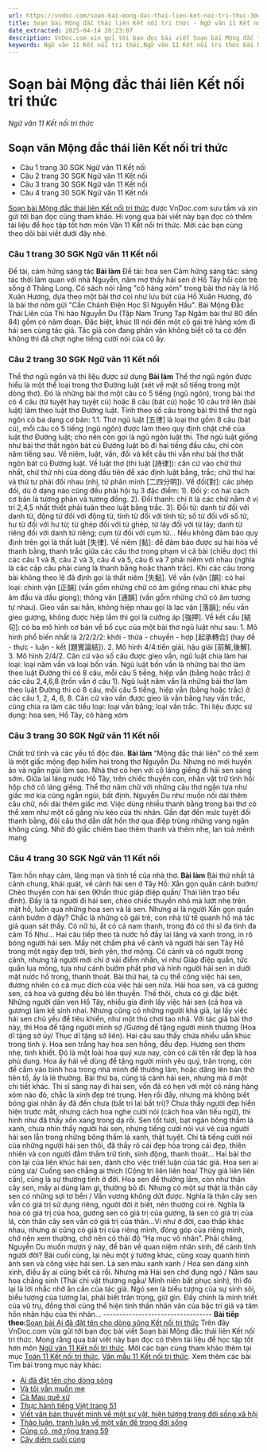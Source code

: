 ```yaml
---
url: https://vndoc.com/soan-bai-mong-dac-thai-lien-ket-noi-tri-thuc-304203
title: Soạn bài Mộng đắc thái liên Kết nối tri thức - Ngữ văn 11 Kết nối tri thức - VnDoc.com
date_extracted: 2025-04-14 20:23:07
description: VnDoc.com xin gửi tới bạn đọc bài viết Soạn bài Mộng đắc thái liên Kết nối tri thức. Mời các bạn cùng tham khảo chi tiết.
keywords: Ngữ văn 11 Kết nối tri thức,Ngữ văn 11 Kết nối tri thức bài Mộng đắc thái liên,Soạn văn 11 Kết nối tri thức,văn 11 kết nối tri thức,soạn văn 11 kết nối tri thức với cuộc sống,ngữ văn 11 kết nối,Soạn bài Mộng đắc thái liên Kết nối tri thức,Soạn bài Mộng đắc thái liên,Soạn văn Mộng đắc thái liên Kết nối tri thức,Mộng đắc thái liên
---
```


# Soạn bài Mộng đắc thái liên Kết nối tri thức
 _Ngữ văn 11 Kết nối tri thức_
## Soạn văn Mộng đắc thái liên Kết nối tri thức
  * Câu 1 trang 30 SGK Ngữ văn 11 Kết nối
  * Câu 2 trang 30 SGK Ngữ văn 11 Kết nối
  * Câu 3 trang 30 SGK Ngữ văn 11 Kết nối
  * Câu 4 trang 30 SGK Ngữ văn 11 Kết nối

[Soạn bài Mộng đắc thái liên Kết nối tri thức](<https://vndoc.com/soan-bai-mong-dac-thai-lien-ket-noi-tri-thuc-304203>) được VnDoc.com sưu tầm và xin gửi tới bạn đọc cùng tham khảo. Hi vọng qua bài viết này bạn đọc có thêm tài liệu để học tập tốt hơn môn Văn 11 Kết nối tri thức. Mời các bạn cùng theo dõi bài viết dưới đây nhé.
### Câu 1 trang 30 SGK Ngữ văn 11 Kết nối
Đề tài, cảm hứng sáng tác
**Bài làm**
Đề tài: hoa sen
Cảm hứng sáng tác: sáng tác thời làm quan với nhà Nguyễn, năm mơ thấy hái sen ở Hồ Tây hồi còn trẻ sống ở Thăng Long. Có sách nói rằng "cô hàng xóm" trong bài thơ này là Hồ Xuân Hương, dựa theo một bài thơ coi như lưu bút của Hồ Xuân Hương, đó là bài thơ nôm gửi "Cần Chánh Điện Học Sĩ Nguyễn Hầu". Bài Mộng Đắc Thái Liên của Thi hào Nguyễn Du \(Tập Nam Trung Tạp Ngâm bài thứ 80 đến 84\) gồm có năm đoạn. Ðặc biệt, khúc III nói đến một cô gái trẻ hàng xóm đi hái sen cùng tác giả. Tác giả còn đang phân vân không biết cô ta có đến không thì đã chợt nghe tiếng cười nói của cô ấy.
### Câu 2 trang 30 SGK Ngữ văn 11 Kết nối
Thể thơ ngũ ngôn và thi liệu được sử dụng
**Bài làm**
Thể thơ ngũ ngôn được hiểu là một thể loại trong thơ Đường luật \(xét về mặt số tiếng trong một dòng thơ\). Đó là những bài thơ một câu có 5 tiếng \(ngũ ngôn\), trong bài thơ có 4 câu \(tứ tuyệt hay tuyệt cú\) hoặc 8 câu \(bát cú\) hoặc 10 câu trở lên \(bài luật\) làm theo luật thơ Đường luật. Tính theo số câu trong bài thì thể thơ ngũ ngôn có ba dạng cơ bản:
1.1. Thơ ngũ luật \[五律\] là loại thơ gồm 8 câu \(bát cú\), mỗi câu có 5 tiếng \(ngũ ngôn\) được làm theo quy định chặt chẽ của luật thơ Đường luật; cho nên còn gọi là ngũ ngôn luật thi. Thơ ngũ luật giống như bài thơ thất ngôn bát cú Đường luật bỏ đi hai tiếng đầu câu, chỉ còn năm tiếng sau. Về niêm, luật, vần, đối và kết cấu thì vẫn như bài thơ thất ngôn bát cú Đường luật.
Về luật thơ \(thi luật \[詩律\]\): căn cứ vào chữ thứ nhất, chữ thứ nhì của dòng đầu tiên để xác định luật bằng, trắc; chữ thứ hai và thứ tư phải đối nhau \(nhị, tứ phân minh \[二四分明\]\).
Về đối\[對\]: các phép đối, dù ở dạng nào cũng đều phải hội tụ 3 đặc điểm: 1\). Đối ý: có hai cách cơ bản là tương phản và tương đồng. 2\). Đối thanh: chí ít là các chữ nằm ở vị trí 2,4,5 nhất thiết phải tuân theo luật bằng trắc. 3\). Đối từ: danh từ đối với danh từ, động từ đối với động từ, tính từ đối với tính từ; số từ đối với số từ, hư từ đối với hư từ; từ ghép đối với từ ghép, từ láy đối với từ láy; danh từ riêng đối với danh từ riêng; cụm từ đối với cụm từ… Nếu không đảm bảo quy định trên gọi là thất luật \[失律\].
Về niêm \[黏\]: để đảm bảo được sự hài hòa về thanh bằng, thanh trắc giữa các câu thơ trong phạm vi cả bài \(chiều dọc\) thì các câu 1 và 8, câu 2 và 3, câu 4 và 5, câu 6 và 7 phải niêm với nhau \(nghĩa là các cặp câu phải cùng là thanh bằng hoặc thanh trắc\). Khi các câu trong bài không theo lệ đã định gọi là thất niêm \[失黏\].
Về vần \(vận \[韻\]: có hai loại: chính vận \[正韻\] \(vần gồm những chữ có âm giống nhau chỉ khác phụ âm đầu và dấu giọng\); thông vận \[通韻\] \(vần gồm những chữ có âm tương tự nhau\). Gieo vần sai hẳn, không hiệp nhau gọi là lạc vận \[落韻\]; nếu vần gieo gượng, không được hiệp lắm thì gọi là cưỡng áp \[強押\].
Về kết cấu \[結句\]: có ba mô hình cơ bản về bố cục của một bài thơ ngũ luật như sau: 1. Mô hình phổ biến nhất là 2/2/2/2: khởi - thừa - chuyển - hợp \[起承轉合\] \(hay đề - thực - luận - kết \[題實論結\]\). 2. Mô hình 4/4:tiền giải, hậu giải \[前解,後解\]. 3. Mô hình 2/4/2.
Căn cứ vào số câu được gieo vần, ngũ luật chia làm hai loại: loại năm vần và loại bốn vần. Ngũ luật bốn vần là những bài thơ làm theo luật Đường thi có 8 câu, mỗi câu 5 tiếng, hiệp vần \(bằng hoặc trắc\) ở các câu 2,4,6,8 \(trốn vần ở câu 1\). Ngũ luật năm vần là những bài thơ làm theo luật Đường thi có 8 câu, mỗi câu 5 tiếng, hiệp vần \(bằng hoặc trắc\) ở các câu 1, 2, 4, 6, 8. Căn cứ vào vần được gieo là vần bằng hay vần trắc, cũng chia ra làm các tiểu loại: loại vần bằng; loại vần trắc.
Thi liệu được sử dụng: hoa sen, Hồ Tây, cô hàng xóm
### Câu 3 trang 30 SGK Ngữ văn 11 Kết nối
Chất trữ tình và các yếu tố độc đáo.
**Bài làm**
“Mộng đắc thái liên” có thể xem là một giấc mộng đẹp hiếm hoi trong thơ Nguyễn Du. Nhưng nó mới huyền ảo và ngắn ngủi làm sao. Nhà thơ có hẹn với cô láng giềng đi hái sen sáng sớm. Giữa lai láng nước Hồ Tây, trên chiếc thuyền con, nhân vật trữ tình hồi hộp chờ cô láng giềng. Thể thơ năm chữ với những câu thơ ngắn tựa như giấc mơ kia cũng ngắn ngủi, bất định. Nguyễn Du như muốn nối dài thêm câu chữ, nối dài thêm giấc mơ. Việc dùng nhiều thanh bằng trong bài thơ có thể xem như một cố gắng níu kéo của thi nhân. Gần đạt đến mức tuyệt đối thanh bằng, đôi câu thơ dẫn dắt hồn thơ qua điệp trùng những vang ngân không cùng. Nhờ đó giấc chiêm bao thêm thanh và thêm nhẹ, lan toả mênh mang
### Câu 4 trang 30 SGK Ngữ văn 11 Kết nối
Tâm hồn nhạy cảm, lãng mạn và tinh tế của nhà thơ.
**Bài làm**
Bài thứ nhất tả cảnh chung, khái quát, về cảnh hái sen ở Tây Hồ: Xắn gọn quần cánh bướm/ Chèo thuyền con hái sen \(Khẩn thúc giáp điệp quần/ Thái liên trạo tiểu đình\).
Đấy là tả người đi hái sen, chèo chiếc thuyền nhỏ mà lướt nhẹ trên mặt hồ, luồn qua những hoa sen và lá sen. Nhưng ai là người Xắn gọn quần cánh bướm ở đây? Chắc là những cô gái trẻ, con nhà tử tế quanh hồ mà tác giả quan sát thấy. Có nữ tú, ắt có cả nam thanh, trong đó có thi sĩ đa tình đa cảm Tố Như…
Hai câu tiếp theo tả nước hồ đầy lai láng và xanh trong, in rõ bóng người hái sen. Mấy nét chấm phá về cảnh và người hái sen Tây Hồ trong một ngày đẹp trời, bình yên, thơ mộng. Có cảnh và có người trong cảnh, nhưng tả người mới chỉ ở vài điểm nhấn, ví như Giáp điệp quần, tức quần lụa mỏng, tựa như cánh bướm phất phơ và hình người hái sen in dưới mặt nước hồ trong, thanh thoát.
Bài thứ hai, tả cụ thể công việc hái sen, đương nhiên có cả mục đích của việc hái sen nữa. Hái hoa sen, và cả gương sen, cả hoa và gương đều bỏ lên thuyền. Thế thôi, chưa có gì đặc biệt. Những người dân ven Hồ Tây, nhiều gia đình lấy việc hái sen \(cả hoa và gương\) làm kế sinh nhai. Nhưng cũng có những người khá giả, lại lấy việc hái sen chủ yếu để tiêu khiển, như một thú chơi tao nhã. Với tác giả bài thơ này, thì Hoa để tặng người mình sợ /Gương để tặng người mình thương \(Hoa dĩ tặng sở úy/ Thục dĩ tặng sở liên\). Hai câu sau thấy chứa nhiều uẩn khúc trong tình ý. Hoa sen trắng hay hoa sen hồng, đều đẹp. Hương sen thơm nhẹ, tinh khiết. Đó là một loài hoa quý xưa nay, còn có cái tên rất đẹp là hoa phù dung. Hoa ấy hái về dùng để tặng người mình yêu quý, trân trọng, còn để cắm vào bình hoa trong nhà mình để thưởng lãm, hoặc dâng lên bàn thờ tiên tổ, ấy là lẽ thường.
Bài thứ ba, cũng tả cảnh hái sen, nhưng mà ở một chi tiết khác. Thi sĩ sáng nay đi hái sen, vốn đã có hẹn với một cô nàng hàng xóm nào đó, chắc là xinh đẹp trẻ trung. Hẹn rồi đấy, nhưng mà không biết bóng giai nhân ấy đã đến chưa \(bất tri lai bất tri\)? Chưa thấy người đẹp hiển hiện trước mắt, nhưng cách hoa nghe cười nói \(cách hoa văn tiếu ngữ\), thì hình như đã thấy xốn xang trong dạ rồi. Sen tốt tươi, bạt ngàn bông thắm lá xanh, chưa nhìn thấy người hái sen, nhưng tiếng cười nói vui vẻ của người hái sen lẫn trong những bông thắm lá xanh, thật tuyệt. Chỉ tả tiếng cười nói của những người hái sen thôi, đã thấy rõ cái đẹp hòa trong cái đẹp, thiên nhiên và con người đằm thắm trữ tình, sinh động, thanh thoát…
Hai bài thơ còn lại của liên khúc hái sen, dành cho việc triết luận của tác giả. Hoa sen ai cũng ưa/ Cuống sen chẳng ai thích \(Cộng tri liên liên hoa/ Thùy giả liên liên cấn\), cũng là sự thường tình ở đời. Hoa sen để thưởng lãm, còn như thân cây sen, mấy ai dùng làm gì, thường bỏ đi. Nhưng có một sự thật là thân cây sen có những sợi tơ bền / Vấn vương không dứt được. Nghĩa là thân cây sen vẫn có giá trị sử dụng riêng, người đời ít biết, nên thường coi rẻ. Nghĩa là hoa có giá trị của hoa, gương sen có giá trị của gương, lá sen có giá trị của lá, còn thân cây sen vẫn có giá trị của thân…Ví như ở đời, cao thấp khác nhau, nhưng ai cũng có giá trị của riêng mình, đóng góp của riêng mình, chớ nên xem thường, chớ nên có thái độ “Hạ mục vô nhân”. Phải chăng, Nguyễn Du muốn mượn ý này, để bàn về quan niệm nhân sinh, để cảnh tỉnh người đời?
Bài cuối cùng, lại nêu một ý tưởng khác, cũng xoay quanh hình ảnh sen và công việc hái sen. Lá sen màu xanh xanh / Hoa sen dáng xinh xinh, điều ấy ai cũng biết cả rồi. Nhưng mà Hái sen chớ đụng ngó / Năm sau hoa chẳng sinh \(Thái chi vật thương ngẫu/ Minh niên bất phục sinh\), thì đó lại là lời nhắc nhở ân cần của tác giả. Ngó sen là biểu tượng của sự sinh sôi, biểu tượng của tương lai, phải biết trân trọng, giữ gìn. Đấy chính là minh triết của vũ trụ, đồng thời cũng thể hiện tinh thần nhân văn của bậc trí giả và tâm hồn nhân hậu của thi nhân…
\----------------------------------
**Bài tiếp theo:**[Soạn bài Ai đã đặt tên cho dòng sông Kết nối tri thức](<https://vndoc.com/soan-bai-ai-da-dat-ten-cho-dong-song-ket-noi-tri-thuc-304227>)
Trên đây VnDoc.com vừa gửi tới bạn đọc bài viết Soạn bài Mộng đắc thái liên Kết nối tri thức. Mong rằng qua bài viết này bạn đọc có thêm tài liệu để học tập tốt hơn môn [Ngữ văn 11 Kết nối tri thức](<https://vndoc.com/ngu-van-11-ket-noi-tri-thuc>). Mời các bạn cùng tham khảo thêm tại mục [Toán 11 Kết nối tri thức](<https://vndoc.com/toan-11-ket-noi-tri-thuc>), [Văn mẫu 11 Kết nối tri thức](<https://vndoc.com/van-mau-lop11>).
Xem thêm các bài Tìm bài trong mục này khác:
  * [Ai đã đặt tên cho dòng sông](</soan-bai-ai-da-dat-ten-cho-dong-song-ket-noi-tri-thuc-304227>)
  * [Và tôi vẫn muốn mẹ](</soan-bai-va-toi-van-muon-me-ket-noi-tri-thuc-304231>)
  * [Cà Mau quê xứ](</soan-bai-ca-mau-que-xu-ket-noi-tri-thuc-304232>)
  * [Thực hành tiếng Việt trang 51](</soan-bai-thuc-hanh-tieng-viet-trang-51-ket-noi-tri-thuc-304239>)
  * [Viết văn bản thuyết minh về một sự vật, hiện tượng trong đời sống xã hội](</soan-bai-viet-van-ban-thuyet-minh-ve-mot-su-vat-hien-tuong-trong-doi-song-xa-hoi-ket-noi-tri-thuc-304243>)
  * [Thảo luận, tranh luận về một vấn đề trong đời sống](</soan-bai-thao-luan-tranh-luan-ve-mot-van-de-trong-doi-song-ket-noi-tri-thuc-304305>)
  * [Củng cố, mở rộng trang 59](</soan-bai-cung-co-mo-rong-trang-59-ket-noi-tri-thuc-304308>)
  * [Cây diêm cuối cùng](</soan-bai-cay-diem-cuoi-cung-ket-noi-tri-thuc-304309>)

